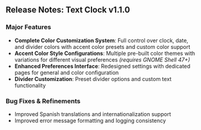 ## Release Notes: Text Clock v1.1.0

### Major Features
- **Complete Color Customization System**: Full control over clock, date, and divider colors with accent color presets and custom color support
- **Accent Color Style Configurations**: Multiple pre-built color themes with variations for different visual preferences *(requires GNOME Shell 47+)*  
- **Enhanced Preferences Interface**: Redesigned settings with dedicated pages for general and color configuration
- **Divider Customization**: Preset divider options and custom text functionality

### Bug Fixes & Refinements
- Improved Spanish translations and internationalization support
- Improved error message formatting and logging consistency
